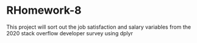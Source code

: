 # RHomework-8
This project will sort out the job satisfaction and salary variables from the 2020 stack overflow developer survey using dplyr
